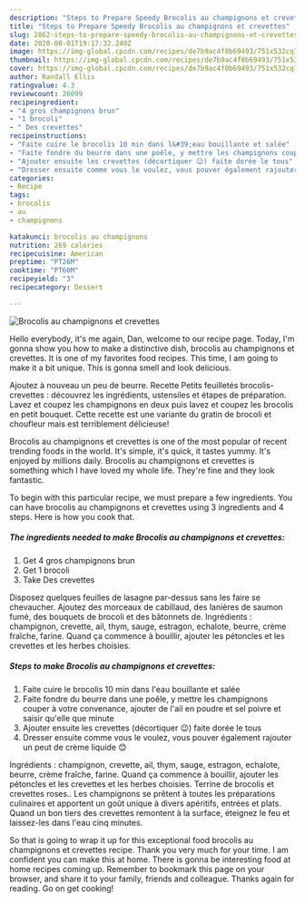 ```yaml
---
description: "Steps to Prepare Speedy Brocolis au champignons et crevettes"
title: "Steps to Prepare Speedy Brocolis au champignons et crevettes"
slug: 2862-steps-to-prepare-speedy-brocolis-au-champignons-et-crevettes
date: 2020-08-01T19:17:32.240Z
image: https://img-global.cpcdn.com/recipes/de7b9ac4f0b69493/751x532cq70/brocolis-au-champignons-et-crevettes-photo-principale-de-la-recette.jpg
thumbnail: https://img-global.cpcdn.com/recipes/de7b9ac4f0b69493/751x532cq70/brocolis-au-champignons-et-crevettes-photo-principale-de-la-recette.jpg
cover: https://img-global.cpcdn.com/recipes/de7b9ac4f0b69493/751x532cq70/brocolis-au-champignons-et-crevettes-photo-principale-de-la-recette.jpg
author: Randall Ellis
ratingvalue: 4.3
reviewcount: 26099
recipeingredient:
- "4 gros champignons brun"
- "1 brocoli"
- " Des crevettes"
recipeinstructions:
- "Faite cuire le brocolis 10 min dans l&#39;eau bouillante et salée"
- "Faite fondre du beurre dans une poêle, y mettre les champignons couper à votre convenance, ajouter de l&#39;ail en poudre et sel poivre et saisir qu&#39;elle que minute"
- "Ajouter ensuite les crevettes (décortiquer 😉) faite dorée le tous"
- "Dresser ensuite comme vous le voulez, vous pouver également rajouter un peut de crème liquide 😊"
categories:
- Recipe
tags:
- brocolis
- au
- champignons

katakunci: brocolis au champignons 
nutrition: 269 calories
recipecuisine: American
preptime: "PT26M"
cooktime: "PT60M"
recipeyield: "3"
recipecategory: Dessert

---
```



![Brocolis au champignons et crevettes](https://img-global.cpcdn.com/recipes/de7b9ac4f0b69493/751x532cq70/brocolis-au-champignons-et-crevettes-photo-principale-de-la-recette.jpg)

Hello everybody, it's me again, Dan, welcome to our recipe page. Today, I'm gonna show you how to make a distinctive dish, brocolis au champignons et crevettes. It is one of my favorites food recipes. This time, I am going to make it a bit unique. This is gonna smell and look delicious.

Ajoutez à nouveau un peu de beurre. Recette Petits feuilletés brocolis-crevettes : découvrez les ingrédients, ustensiles et étapes de préparation. Lavez et coupez les champignons en deux puis lavez et coupez les brocolis en petit bouquet. Cette recette est une variante du gratin de brocoli et choufleur mais est terriblement délicieuse!

Brocolis au champignons et crevettes is one of the most popular of recent trending foods in the world. It's simple, it's quick, it tastes yummy. It's enjoyed by millions daily. Brocolis au champignons et crevettes is something which I have loved my whole life. They're fine and they look fantastic.


To begin with this particular recipe, we must prepare a few ingredients. You can have brocolis au champignons et crevettes using 3 ingredients and 4 steps. Here is how you cook that.

<!--inarticleads1-->

##### The ingredients needed to make Brocolis au champignons et crevettes:

1. Get 4 gros champignons brun
1. Get 1 brocoli
1. Take  Des crevettes


Disposez quelques feuilles de lasagne par-dessus sans les faire se chevaucher. Ajoutez des morceaux de cabillaud, des lanières de saumon fumé, des bouquets de brocoli et des bâtonnets de. Ingrédients : champignon, crevette, ail, thym, sauge, estragon, echalote, beurre, crème fraîche, farine. Quand ça commence à bouillir, ajouter les pétoncles et les crevettes et les herbes choisies. 

<!--inarticleads2-->

##### Steps to make Brocolis au champignons et crevettes:

1. Faite cuire le brocolis 10 min dans l&#39;eau bouillante et salée
1. Faite fondre du beurre dans une poêle, y mettre les champignons couper à votre convenance, ajouter de l&#39;ail en poudre et sel poivre et saisir qu&#39;elle que minute
1. Ajouter ensuite les crevettes (décortiquer 😉) faite dorée le tous
1. Dresser ensuite comme vous le voulez, vous pouver également rajouter un peut de crème liquide 😊


Ingrédients : champignon, crevette, ail, thym, sauge, estragon, echalote, beurre, crème fraîche, farine. Quand ça commence à bouillir, ajouter les pétoncles et les crevettes et les herbes choisies. Terrine de brocolis et crevettes roses.. Les champignons se prêtent à toutes les préparations culinaires et apportent un goût unique à divers apéritifs, entrées et plats. Quand un bon tiers des crevettes remontent à la surface, éteignez le feu et laissez-les dans l&#39;eau cinq minutes. 

So that is going to wrap it up for this exceptional food brocolis au champignons et crevettes recipe. Thank you very much for your time. I am confident you can make this at home. There is gonna be interesting food at home recipes coming up. Remember to bookmark this page on your browser, and share it to your family, friends and colleague. Thanks again for reading. Go on get cooking!
